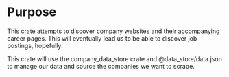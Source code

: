 # Purpose

This crate attempts to discover company websites and their accompanying career pages.
This will eventually lead us to be able to discover job postings, hopefully.

This crate will use the company_data_store crate and @data_store/data.json to manage our data and source
the companies we want to scrape.